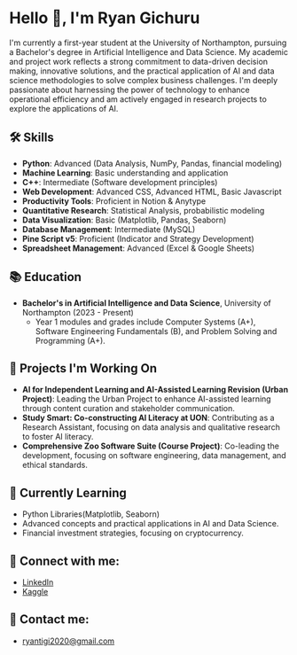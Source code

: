 # Hello 👋, I'm Ryan Gichuru

I'm currently a first-year student at the University of Northampton, pursuing a Bachelor's degree in Artificial Intelligence and Data Science. My academic and project work reflects a strong commitment to data-driven decision making, innovative solutions, and the practical application of AI and data science methodologies to solve complex business challenges. I'm deeply passionate about harnessing the power of technology to enhance operational efficiency and am actively engaged in research projects to explore the applications of AI.

## 🛠 Skills
- **Python**: Advanced (Data Analysis, NumPy, Pandas, financial modeling)
- **Machine Learning**: Basic understanding and application
- **C++**: Intermediate (Software development principles)
- **Web Development**: Advanced CSS, Advanced HTML, Basic Javascript  
- **Productivity Tools**: Proficient in Notion & Anytype
- **Quantitative Research**: Statistical Analysis, probabilistic modeling
- **Data Visualization**: Basic (Matplotlib, Pandas, Seaborn)
- **Database Management**: Intermediate (MySQL)
- **Pine Script v5**: Proficient (Indicator and Strategy Development)
- **Spreadsheet Management**: Advanced (Excel & Google Sheets)

## 📚 Education
- **Bachelor's in Artificial Intelligence and Data Science**, University of Northampton (2023 - Present)
  - Year 1 modules and grades include Computer Systems (A+), Software Engineering Fundamentals (B), and Problem Solving and Programming (A+).

## 🎯 Projects I'm Working On
- **AI for Independent Learning and AI-Assisted Learning Revision (Urban Project)**: Leading the Urban Project to enhance AI-assisted learning through content curation and stakeholder communication.
- **Study Smart: Co-constructing AI Literacy at UON**: Contributing as a Research Assistant, focusing on data analysis and qualitative research to foster AI literacy.
- **Comprehensive Zoo Software Suite (Course Project)**: Co-leading the development, focusing on software engineering, data management, and ethical standards.

## 🌱 Currently Learning
- Python Libraries(Matplotlib, Seaborn)
- Advanced concepts and practical applications in AI and Data Science.
- Financial investment strategies, focusing on cryptocurrency.

## 🔗 Connect with me:
- [LinkedIn](https://linkedin.com/in/ryan-gichuru-1bba671a8/)
- [Kaggle](https://www.kaggle.com/ryanmutiga)

## 📧 Contact me:
- ryantigi2020@gmail.com


